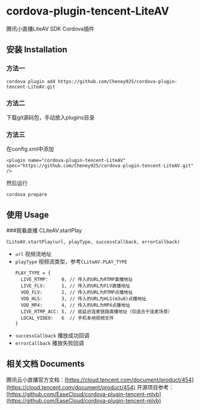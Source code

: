 # cordova-plugin-tencent-LiteAV
腾讯小直播LiteAV SDK Cordova插件

## 安装 Installation
### 方法一
`cordova plugin add https://github.com/Cheney925/cordova-plugin-tencent-LiteAV.git`
### 方法二
下载git源码包，手动放入plugins目录
### 方法三
在config.xml中添加

`<plugin name="cordova-plugin-tencent-LiteAV" spec="https://github.com/Cheney925/cordova-plugin-tencent-LiteAV.git" />`

然后运行

`cordova prepare`

## 使用 Usage
###观看直播 CLiteAV.startPlay

`CLiteAV.startPlay(url, playType, successCallback, errorCallback)`

* `url` 视频流地址
* `playType` 视频流类型，参考`CLiteAV.PLAY_TYPE`
	```
	PLAY_TYPE = {
	  LIVE_RTMP:     0, // 传入的URL为RTMP直播地址
	  LIVE_FLV:      1, // 传入的URL为FLV直播地址
	  VOD_FLV:       2, // 传入的URL为RTMP点播地址
	  VOD_HLS:       3, // 传入的URL为HLS(m3u8)点播地址
	  VOD_MP4:       4, // 传入的URL为MP4点播地址
	  LIVE_RTMP_ACC: 5, // 低延迟连麦链路直播地址（仅适合于连麦场景）
	  LOCAL_VIDEO:   6  // 手机本地视频文件
	}
	```
* `successCallback` 播放成功回调
* `errorCallback` 播放失败回调


## 相关文档 Documents
腾讯云小直播官方文档：[https://cloud.tencent.com/document/product/454](https://cloud.tencent.com/document/product/454)
开源项目参考：[https://github.com/EaseCloud/cordova-plugin-tencent-mlvb](https://github.com/EaseCloud/cordova-plugin-tencent-mlvb)
